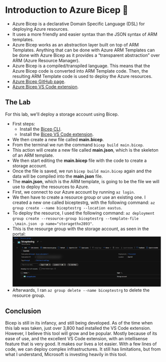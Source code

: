# Introduction to Azure Bicep :muscle:

- Azure Bicep is a declarative Domain Specific Language (DSL) for deploying Azure resources.
- It uses a more friendly and easier syntax than the JSON syntax of ARM templates.
- Azure Bicep works as an abstraction layer built on top of ARM Templates. Anything that can be done with Azure ARM Templates can be done with Azure Bicep as it provides a “transparent abstraction” over ARM (Azure Resource Manager).
- Azure Bicep is a compiled/transpiled language. This means that the Azure Bicep code is converted into ARM Template code. Then, the resulting ARM Template code is used to deploy the Azure resources.
- [Azure Bicep GitHub page](https://github.com/Azure/bicep).
- [Azure Bicep VS Code extension](https://marketplace.visualstudio.com/items?itemName=ms-azuretools.vscode-bicep).

## The Lab

For this lab, we'll deploy a storage account using Bicep.

- First steps:
  - Install the [Bicep CLI](https://github.com/Azure/bicep/blob/main/docs/installing.md).
  - Install the [Bicep VS Code extension](https://marketplace.visualstudio.com/items?itemName=ms-azuretools.vscode-bicep).
- We then create a new file called **main.bicep**.
- From the terminal we run the command `bicep build main.bicep`.
- This action will create a new file called **main.json**, which is the skeleton of an ARM template.
- We then start editing the **main.bicep** file with the code to create a storage account.
- Once the file is saved, we run `bicep build main.bicep` again and the data will be compiled into the **main.json** file.
- The **main.json**, which is the ARM template, is going to be the file we will use to deploy the resources to Azure.
- First, we connect to our Azure account by running `az login`.
- We then have to create a resource group or use an existing one. I created a new one called biceptestrg, with the following command: `az group create --name biceptestrg --location eastus`.
- To deploy the resource, I used the following command: `az deployment group create --resource-group biceptestrg --template-file .\main.json -p name="storagethx2893"`.
- This is the resourge group with the storage account, as seen in the portal:
![Bicep test](bicep_rg_portal.png)
- Afterwards, I ran `az group delete --name biceptestrg` to delete the resource group.

## Conclusion

Bicep is still in its infancy, and still being developed. As of the time when this lab was taken, just over 3,800 had installed the VS Code extension. However, I believe this tool will grow and be popular. Mostly because of its ease of use, and the excellent VS Code extension, with an intellisense feature that is very good. It makes our lives a lot easier. With a few lines of code, we can deploy complex infrastructures. It still has limitations, but from what I understand, Microsoft is investing heavily in this tool.


